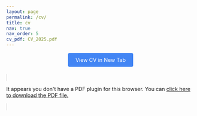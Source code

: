 ```yaml
---
layout: page
permalink: /cv/
title: cv
nav: true
nav_order: 5
cv_pdf: CV_2025.pdf
---
```


<style>
  .pdf-container {
    position: relative;
    width: 100%;
    height: 85vh;
    margin: 20px 0;
  }
  .pdf-viewer {
    width: 100%;
    height: 100%;
    border: 1px solid #ddd;
  }
  .button-container {
    text-align: center;
    margin-bottom: 20px;
  }
  .cv-button {
    display: inline-block;
    padding: 10px 20px;
    background-color: #4285f4;
    color: white;
    text-decoration: none;
    border-radius: 4px;
    margin: 0 10px;
  }
  .cv-button:hover {
    background-color: #3367d6;
  }
</style>

<div class="button-container">
  <a href="/assets/pdf/CV_2025.pdf" class="cv-button" target="_blank">View CV in New Tab</a>
</div>

<div class="pdf-container">
  <object
    data="/assets/pdf/CV_2025.pdf"
    type="application/pdf"
    class="pdf-viewer">
    <div>
      <p>It appears you don't have a PDF plugin for this browser. 
      You can <a href="/assets/pdf/CV_2025.pdf">click here to download the PDF file.</a></p>
    </div>
  </object>
</div>
